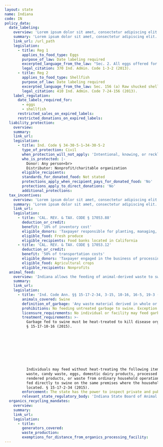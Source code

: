 ```yaml
---
layout: state
name: Indiana
code: IN
policy_data:
  date_labeling:
    overview: 'Lorem ipsum dolor sit amet, consectetur adipiscing elit. Curabitur tellus mi, consequat at laoreet eget, vestibulum nec dolor. Vivamus volutpat quam ac quam bibendum rutrum.'
    summary: 'Lorem ipsum dolor sit amet, consectetur adipiscing elit. Curabitur tellus mi, consequat at laoreet eget, vestibulum nec dolor. Vivamus volutpat quam ac quam bibendum rutrum.'
    link_url: /url_path
    legislation:
      - title: Reg 1
        applies_to_food_type: Eggs
        purpose_of_law: Date labeling required
        excerpted_language_from_the_law: "Sec. 2. All eggs offered for sale in consumer packages (cases, boxes, baskets, or containers):\n(1) shall be legibly dated (month and day or consecutive day of the year) the day the eggs\nwere packed;\n(2) shall bear an expiration date of not more than thirty (30) days from date of pack, excluding date of pack; and\n(3) may contain a “BEST BY”, “BEST IF USED BY”, or “USE BY” date in addition to the\nexpiration date, which shall not exceed forty-five (45) days from the date of pack, excluding\nthe date of pack.\nShell eggs labeled AA shall bear in distinctly legible form an expiration date of no more than ten (10) days from date of pack excluding date of pack. The expiration date shall be stated as the month and day, for example, April 3 or 4-3, preceded by the letters “EXP” or “SELL BY”. \nQuality is best if sold by the expiration date."
        legal_citation: 370 Ind. Admin. Code 1-3-2 (2013).
      - title: Reg 2
        applies_to_food_type: Shellfish
        purpose_of_law: Date labeling required
        excerpted_language_from_the_law: Sec. 156 (a) Raw shucked shellfish shall be obtained in nonreturnable packages that bear a legible label that identifies the . . . “sell by” date for packages with a capacity of less than one-half ( ½ ) gallon or the date shucked for packages with a capacity of one-half ( ½ ) gallon or more.
        legal_citation: 410 Ind. Admin. Code 7-24-156 (2013).
    label_regulation:
      date_labels_required_for:
        - eggs
        - shellfish
      restricted_sales_on_expired_labels:
      restricted_donations_on_expired_labels:
  liability_protection:
    overview:
    summary:
    link_url:
    legislation:
      - title: Ind. Code § 34-30-5-1—34-30-5-2
        type_of_protection: Civil
        when_protection_will_not_apply: 'Intentional, knowing, or reckless misconduct'
        who_is_protected: |-
          Donor: Any person<br>
          Distributor: Nonprofit/charitable organization
        eligible_recipients:
        standards_for_donated_food: Not stated
        protections_apply_when_recipient_pays_for_donated_food: 'No'
        protections_apply_to_direct_donations: 'No'
        additional_protections:
  tax_incentives:
    overview: 'Lorem ipsum dolor sit amet, consectetur adipiscing elit. Curabitur tellus mi, consequat at laoreet eget, vestibulum nec dolor. Vivamus volutpat quam ac quam bibendum rutrum.'
    summary: 'Lorem ipsum dolor sit amet, consectetur adipiscing elit. Curabitur tellus mi, consequat at laoreet eget, vestibulum nec dolor. Vivamus volutpat quam ac quam bibendum rutrum.'
    link_url:
    legislation:
      - title: 'CAL. REV. & TAX. CODE § 17053.88'
        deduction_or_credit:
        benefit: '10% of inventory cost'
        eligible_donors: 'Taxpayer responsible for planting, managing, and harvesting crops'
        eligible_food: Fresh produce
        eligible_recipients: Food banks located in California
      - title: 'CAL. REV. & TAX. CODE § 17053.12'
        deduction_or_credit:
        benefit: '50% of transportation costs'
        eligible_donors: 'Taxpayer engaged in the business of processing, distributing, or selling agricultural products'
        eligible_food: Agricultural crops
        eligible_recipients: Nonprofits
  animal_feed:
    overview: 'Indiana allows the feeding of animal-derived waste to swine provided that it has been properly heat-treated by a licensed facility. All other waste, including bakery waste, may be fed to swine without heat-treatment. Individuals may feed household garbage to their own swine without heat-treating it.'
    summary:
    link_url:
    legislation:
      - title: 'Ind. Code Ann. §§ 15-17-2-34, 3-15, 10-16, 16-5, 19-3 (2015)'
        animals_covered: Swine
        definition_of_garbage: 'Any waste material derived in whole or in part from, or associated with waste material derived in whole or in part from any animal, including fish and poultry. Garbage does not include bakery waste, candy waste, eggs, domestic dairy products, processed products, rendered products, or waste from ordinary household operations that is fed directly to swine on the same premises where the household is located. § 15-17-2-34 (2015).'
        prohibitions: No feeding untreated garbage to swine. Exception for individuals feeding household garbage. § 15-17-10-16 (2015).
        licensure_requirements: No individual or facility may feed garbage to swine unless the garbage is processed by a license-holding facility. § 15-17-10-16 (2015).
        treatment_requirements: >-
          Garbage fed to swine must be heat-treated to kill disease organisms.
          § 15-17-10-16 (2015).









          Individuals may feed without heat-treating the following items: bakery
          waste, candy waste, eggs, domestic dairy products, processed products,
          rendered products, or waste from ordinary household operations that is
          fed directly to swine on the same premises where the household is
          located. § 15-17-2-34 (2015).
        enforcement: The state has the power to inspect private and public property to enforce the garbage-feeding rule. § 15-17-3-15 (2015). They state may revoke a garbage feeder’s license for violation of the rule. § 15-17-16-5 (2015). The state also may issue an injunction against a violator of the garbage-feeding rule. § 15-17-19-3 (2015).
        relevant_state_regulatory_body: 'Indiana State Board of Animal Health (§ 15-17-3-1 (2015)), <a href="http://www.in.gov/boah/" target="_blank">http://www.in.gov/boah/</a>.'
  organics_recycling_mandates:
    overview:
    summary:
    link_url:
    legislation:
      - title:
        generators_covered:
        waste_production:
        exemptions_for_distance_from_organics_processing_facility:
---
```

